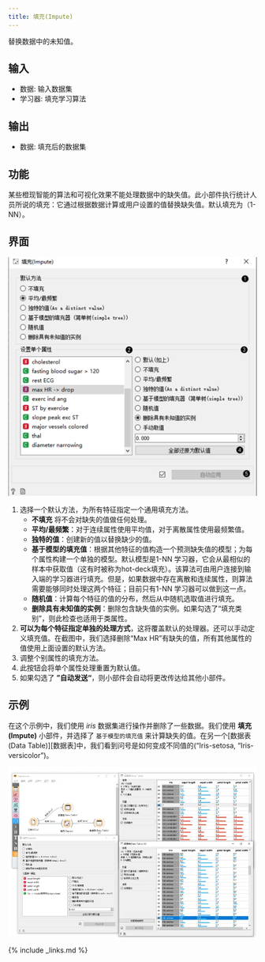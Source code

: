 ```yaml
---
title: 填充(Impute)
---
```


替换数据中的未知值。




## 输入
- 数据: 输入数据集
- 学习器: 填充学习算法

## 输出
- 数据: 填充后的数据集

## 功能
某些橙现智能的算法和可视化效果不能处理数据中的缺失值。此小部件执行统计人员所说的填充：它通过根据数据计算或用户设置的值替换缺失值。默认填充为（1-NN）。

## 界面

![](/assets/images/data/impute-stamped.png.webp)

1. 选择一个默认方法，为所有特征指定一个通用填充方法。
   * **不填充** 将不会对缺失的值做任何处理。
   * **平均/最频繁**：对于连续属性使用平均值，对于离散属性使用最频繁值。
   * **独特的值**：创建新的值以替换缺少的值。
   * **基于模型的填充值**：根据其他特征的值构造一个预测缺失值的模型；为每个属性构建一个单独的模型。默认模型是1-NN 学习器，它会从最相似的样本中获取值（这有时被称为hot-deck填充）。该算法可由用户连接到输入端的学习器进行填充。但是，如果数据中存在离散和连续属性，则算法需要能够同时处理这两个特征；目前只有1-NN 学习器可以做到这一点。
   * **随机值**：计算每个特征的值的分布，然后从中随机选取值进行填充。
   * **删除具有未知值的实例**：删除包含缺失值的实例。如果勾选了“填充类别”，则此检查也适用于类属性。
2. **可以为每个特征指定单独的处理方式**，这将覆盖默认的处理器。还可以手动定义填充值。在截图中，我们选择删除“Max HR”有缺失的值，所有其他属性的值使用上面设置的默认方法。
3. 调整个别属性的填充方法。
4. 此按钮会将单个属性处理重置为默认值。
5. 如果勾选了 **”自动发送“**，则小部件会自动将更改传达给其他小部件。

## 示例

在这个示例中，我们使用 *iris* 数据集进行操作并删除了一些数据。我们使用 **填充(Impute)** 小部件，并选择了 `基于模型的填充值` 来计算缺失的值。在另一个[数据表(Data Table)][数据表]中，我们看到问号是如何变成不同值的(“Iris-setosa, “Iris-versicolor”)。

![](/assets/images/data/Impute-Example.png.webp)

{% include _links.md %}
